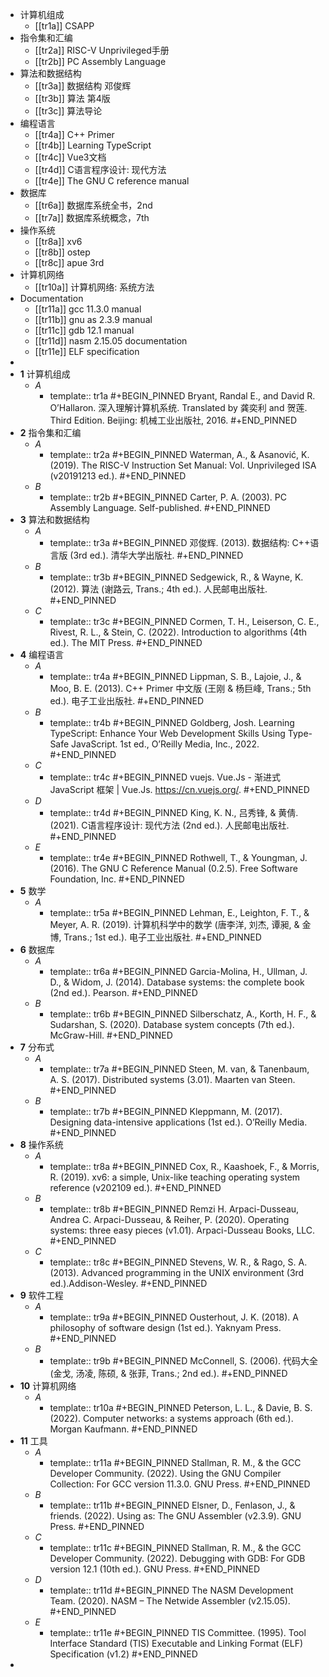 - 计算机组成
	- [[tr1a]] CSAPP
- 指令集和汇编
	- [[tr2a]] RISC-V Unprivileged手册
	- [[tr2b]] PC Assembly Language
- 算法和数据结构
	- [[tr3a]] 数据结构 邓俊辉
	- [[tr3b]] 算法 第4版
	- [[tr3c]] 算法导论
- 编程语言
	- [[tr4a]] C++ Primer
	- [[tr4b]] Learning TypeScript
	- [[tr4c]] Vue3文档
	- [[tr4d]] C语言程序设计: 现代方法
	- [[tr4e]] The GNU C reference manual
- 数据库
	- [[tr6a]] 数据库系统全书，2nd
	- [[tr7a]] 数据库系统概念，7th
- 操作系统
	- [[tr8a]] xv6
	- [[tr8b]] ostep
	- [[tr8c]] apue 3rd
- 计算机网络
	- [[tr10a]] 计算机网络: 系统方法
- Documentation
	- [[tr11a]] gcc 11.3.0 manual
	- [[tr11b]] gnu as 2.3.9 manual
	- [[tr11c]] gdb 12.1 manual
	- [[tr11d]] nasm 2.15.05 documentation
	- [[tr11e]] ELF specification
-
- **1** 计算机组成
	- *A*
		- template:: tr1a
		  #+BEGIN_PINNED
		  Bryant, Randal E., and David R. O’Hallaron. 深入理解计算机系统. Translated by 龚奕利 and 贺莲. Third Edition. Beijing: 机械工业出版社, 2016.
		  #+END_PINNED
- **2** 指令集和汇编
	- *A*
		- template:: tr2a
		  #+BEGIN_PINNED
		  Waterman, A., & Asanović, K. (2019). The RISC-V Instruction Set Manual: Vol. Unprivileged ISA (v20191213 ed.).
		  #+END_PINNED
	- *B*
		- template:: tr2b
		  #+BEGIN_PINNED
		  Carter, P. A. (2003). PC Assembly Language. Self-published.
		  #+END_PINNED
- **3** 算法和数据结构
	- *A*
		- template:: tr3a
		  #+BEGIN_PINNED
		  邓俊辉. (2013). 数据结构: C++语言版 (3rd ed.). 清华大学出版社.
		  #+END_PINNED
	- *B*
		- template:: tr3b
		  #+BEGIN_PINNED
		  Sedgewick, R., & Wayne, K. (2012). 算法 (谢路云, Trans.; 4th ed.). 人民邮电出版社.
		  #+END_PINNED
	- *C*
		- template:: tr3c
		  #+BEGIN_PINNED
		  Cormen, T. H., Leiserson, C. E., Rivest, R. L., & Stein, C. (2022). Introduction to algorithms (4th ed.). The MIT Press.
		  #+END_PINNED
- **4** 编程语言
	- *A*
		- template:: tr4a
		  #+BEGIN_PINNED
		  Lippman, S. B., Lajoie, J., & Moo, B. E. (2013). C++ Primer 中文版 (王刚 & 杨巨峰, Trans.; 5th ed.). 电子工业出版社.
		  #+END_PINNED
	- *B*
		- template:: tr4b
		  #+BEGIN_PINNED
		  Goldberg, Josh. Learning TypeScript: Enhance Your Web Development Skills Using Type-Safe JavaScript. 1st ed., O’Reilly Media, Inc., 2022.
		  #+END_PINNED
	- *C*
		- template:: tr4c
		  #+BEGIN_PINNED
		  vuejs. Vue.Js - 渐进式 JavaScript 框架 | Vue.Js. https://cn.vuejs.org/.
		  #+END_PINNED
	- *D*
		- template:: tr4d
		  #+BEGIN_PINNED
		  King, K. N., 吕秀锋, & 黄倩. (2021). C语言程序设计: 现代方法 (2nd ed.). 人民邮电出版社.
		  #+END_PINNED
	- *E*
		- template:: tr4e
		  #+BEGIN_PINNED
		  Rothwell, T., & Youngman, J. (2016). The GNU C Reference Manual (0.2.5). Free Software Foundation, Inc.
		  #+END_PINNED
- **5** 数学
	- *A*
		- template:: tr5a
		  #+BEGIN_PINNED
		  Lehman, E., Leighton, F. T., & Meyer, A. R. (2019). 计算机科学中的数学 (唐李洋, 刘杰, 谭昶, & 金博, Trans.; 1st ed.). 电子工业出版社.
		  #+END_PINNED
- **6** 数据库
	- *A*
		- template:: tr6a
		  #+BEGIN_PINNED
		  Garcia-Molina, H., Ullman, J. D., & Widom, J. (2014). Database systems: the complete book (2nd ed.). Pearson.
		  #+END_PINNED
	- *B*
		- template:: tr6b
		  #+BEGIN_PINNED
		  Silberschatz, A., Korth, H. F., & Sudarshan, S. (2020). Database system concepts (7th ed.). McGraw-Hill.
		  #+END_PINNED
- **7** 分布式
	- *A*
		- template:: tr7a
		  #+BEGIN_PINNED
		  Steen, M. van, & Tanenbaum, A. S. (2017). Distributed systems (3.01). Maarten van Steen.
		  #+END_PINNED
	- *B*
		- template:: tr7b
		  #+BEGIN_PINNED
		  Kleppmann, M. (2017). Designing data-intensive applications (1st ed.). O’Reilly Media.
		  #+END_PINNED
- **8** 操作系统
	- *A*
		- template:: tr8a
		  #+BEGIN_PINNED
		  Cox, R., Kaashoek, F., & Morris, R. (2019). xv6: a simple, Unix-like teaching operating system reference (v202109 ed.).
		  #+END_PINNED
	- *B*
		- template:: tr8b
		  #+BEGIN_PINNED
		  Remzi H. Arpaci-Dusseau, Andrea C. Arpaci-Dusseau, & Reiher, P. (2020). Operating systems: three easy pieces (v1.01). Arpaci-Dusseau Books, LLC.
		  #+END_PINNED
	- *C*
		- template:: tr8c
		  #+BEGIN_PINNED
		  Stevens, W. R., & Rago, S. A. (2013). Advanced programming in the UNIX environment (3rd ed.).Addison-Wesley.
		  #+END_PINNED
- **9** 软件工程
	- *A*
		- template:: tr9a
		  #+BEGIN_PINNED
		  Ousterhout, J. K. (2018). A philosophy of software design (1st ed.). Yaknyam Press.
		  #+END_PINNED
	- *B*
		- template:: tr9b
		  #+BEGIN_PINNED
		  McConnell, S. (2006). 代码大全 (金戈, 汤凌, 陈硕, & 张菲, Trans.; 2nd ed.).
		  #+END_PINNED
- **10** 计算机网络
	- *A*
		- template:: tr10a
		  #+BEGIN_PINNED
		  Peterson, L. L., & Davie, B. S. (2022). Computer networks: a systems approach (6th ed.). Morgan Kaufmann.
		  #+END_PINNED
- **11** 工具
	- *A*
		- template:: tr11a
		  #+BEGIN_PINNED
		  Stallman, R. M., & the GCC Developer Community. (2022). Using the GNU Compiler Collection: For GCC version 11.3.0. GNU Press.
		  #+END_PINNED
	- *B*
		- template:: tr11b
		  #+BEGIN_PINNED
		  Elsner, D., Fenlason, J., & friends. (2022). Using as: The GNU Assembler (v2.3.9). GNU Press.
		  #+END_PINNED
	- *C*
		- template:: tr11c
		  #+BEGIN_PINNED
		  Stallman, R. M., & the GCC Developer Community. (2022). Debugging with GDB: For GDB version 12.1 (10th ed.). GNU Press.
		  #+END_PINNED
	- *D*
		- template:: tr11d
		  #+BEGIN_PINNED
		  The NASM Development Team. (2020). NASM – The Netwide Assembler (v2.15.05).
		  #+END_PINNED
	- *E*
		- template:: tr11e
		  #+BEGIN_PINNED
		  TIS Committee. (1995). Tool Interface Standard (TIS) Executable and Linking Format (ELF) Specification (v1.2)
		  #+END_PINNED
-